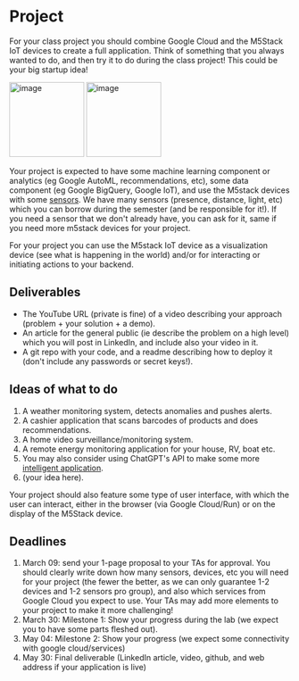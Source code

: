 # Project

For your class project you should combine Google Cloud and the M5Stack IoT devices to create a full application. 
Think of something that you always wanted to do, and then try it to do during the class project! This could be your big startup idea!

<img width="134" alt="image" src="https://user-images.githubusercontent.com/28807066/216301010-7b1297e5-1568-40f8-8bce-b0f545d9d1b4.png">

<img width="134" alt="image" src="https://user-images.githubusercontent.com/28807066/216301115-eaec45d2-e1e9-4b52-8685-ce0531edb72f.png">


Your project is expected to have some machine learning component or analytics (eg Google AutoML, recommendations, etc), some data component (eg Google BigQuery, Google IoT), and use the M5stack devices with some [sensors](https://shop.m5stack.com/collections/m5-sensor). We have many sensors (presence, distance, light, etc) which you can borrow during the semester (and be responsible for it!). If you need a sensor that we don't already have, you can ask for it, same if you need more m5stack devices for your project. 

For your project you can use the M5stack IoT device as a visualization device (see what is happening in the world) and/or for interacting or initiating actions to your backend.


## Deliverables

- The YouTube URL (private is fine) of a video describing your approach (problem + your solution + a demo).
- An article for the general public (ie describe the problem on a high level) which you will post in LinkedIn, and include also your video in it.
- A git repo with your code, and a readme describing how to deploy it (don't include any passwords or secret keys!).

## Ideas of what to do

1. A weather monitoring system, detects anomalies and pushes alerts.
2. A cashier application that scans barcodes of products and does recommendations.
3. A home video surveillance/monitoring system.
4. A remote energy monitoring application for your house, RV, boat etc.
5. You may also consider using ChatGPT's API to make some more [intelligent application](https://www.youtube.com/watch?v=mCk4Rabkmjc).
6. (your idea here).

Your project should also feature some type of user interface, with which the user can interact, either in the browser (via Google Cloud/Run) or on the display of the M5Stack device.

## Deadlines

1. March 09: send your 1-page proposal to your TAs for approval. You should clearly write down how many sensors, devices, etc you will need for your project (the fewer the better, as we can only guarantee 1-2 devices and 1-2 sensors pro group), and also which services from Google Cloud you expect to use. Your TAs may add more elements to your project to make it more challenging!
2. March 30: Milestone 1: Show your progress during the lab (we expect you to have some parts fleshed out).
3. May 04: Milestone 2: Show your progress (we expect some connectivity with google cloud/services)
4. May 30: Final deliverable (LinkedIn article, video, github, and web address if your application is live)
